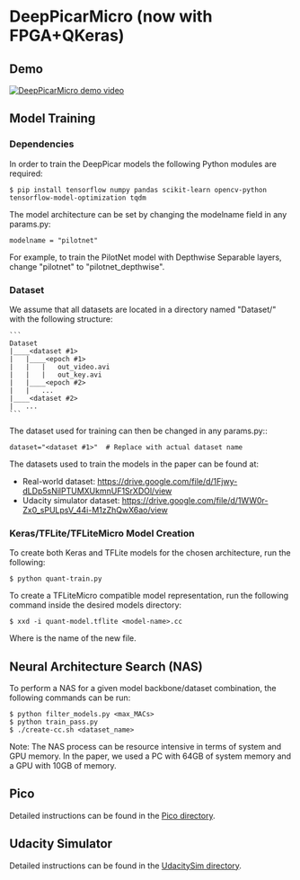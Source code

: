 # DeepPicarMicro (now with FPGA+QKeras)

## Demo

[![DeepPicarMicro demo video](https://img.youtube.com/vi/tpxJCQZ17Os/0.jpg)](https://www.youtube.com/watch?v=tpxJCQZ17Os)

## Model Training

### Dependencies

In order to train the DeepPicar models the following Python modules are required:

	$ pip install tensorflow numpy pandas scikit-learn opencv-python tensorflow-model-optimization tqdm
	
The model architecture can be set by changing the modelname field in any params.py:

	modelname = "pilotnet"
	
For example, to train the PilotNet model with Depthwise Separable layers, change "pilotnet" to "pilotnet_depthwise". 

### Dataset

We assume that all datasets are located in a directory named "Dataset/" with the following structure:

	```
	Dataset
	|____<dataset #1>
	|	|____<epoch #1>
	|	|	|	out_video.avi
	|	|	|	out_key.avi
	|	|____<epoch #2>
	|	|	...
	|____<dataset #2>
	|	...
	```
	
The dataset used for training can then be changed in any params.py::

	dataset="<dataset #1>"	# Replace with actual dataset name

The datasets used to train the models in the paper can be found at:
- Real-world dataset: https://drive.google.com/file/d/1Fjwy-dLDp5sNilPTUMXUkmnUF1SrXDOl/view
- Udacity simulator dataset: https://drive.google.com/file/d/1WW0r-Zx0_sPULpsV_44i-M1zZhQwX6ao/view

### Keras/TFLite/TFLiteMicro Model Creation

To create both Keras and TFLite models for the chosen architecture, run the following:

	$ python quant-train.py
	
To create a TFLiteMicro compatible model representation, run the following command inside the desired models directory:

	$ xxd -i quant-model.tflite <model-name>.cc
	
Where <model-name> is the name of the new file.

## Neural Architecture Search (NAS)

To perform a NAS for a given model backbone/dataset combination, the following commands can be run:

	$ python filter_models.py <max_MACs>
	$ python train_pass.py
	$ ./create-cc.sh <dataset_name>
	
Note: The NAS process can be resource intensive in terms of system and GPU memory. In the paper, we used a PC with 64GB of system memory and a GPU with 10GB of memory.

## Pico

Detailed instructions can be found in the [Pico directory](https://github.com/CSL-KU/DeepPicarMicro/tree/main/Pico).

## Udacity Simulator

Detailed instructions can be found in the [UdacitySim directory](https://github.com/CSL-KU/DeepPicarMicro/tree/main/UdacitySim).
	
